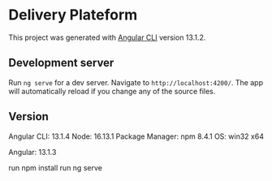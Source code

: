 # Delivery Plateform

This project was generated with [Angular CLI](https://github.com/angular/angular-cli) version 13.1.2.

## Development server

Run `ng serve` for a dev server. Navigate to `http://localhost:4200/`. The app will automatically reload if you change any of the source files.

## Version
Angular CLI: 13.1.4
Node: 16.13.1
Package Manager: npm 8.4.1
OS: win32 x64

Angular: 13.1.3

run npm install
run ng serve
